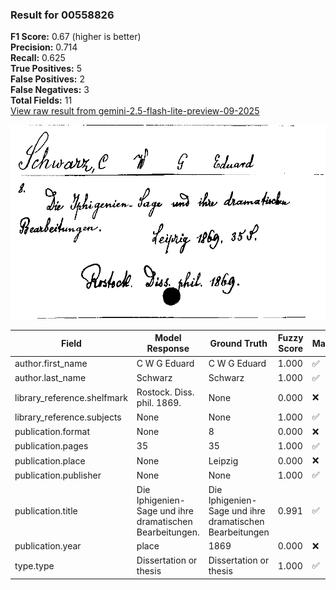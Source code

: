 ### Result for 00558826
**F1 Score:** 0.67 (higher is better)<br>**Precision:** 0.714<br>**Recall:** 0.625<br>**True Positives:** 5<br>**False Positives:** 2<br>**False Negatives:** 3<br>**Total Fields:** 11<br>[View raw result from gemini-2.5-flash-lite-preview-09-2025](https://github.com/RISE-UNIBAS/humanities_data_benchmark/blob/main/results/2025-10-01/T0216/request_T0216_00558826.json)

<img src="https://github.com/RISE-UNIBAS/humanities_data_benchmark/blob/main/benchmarks/zettelkatalog/images/00558826.jpg?raw=true" alt="00558826" width="600px">

| Field | Model Response | Ground Truth | Fuzzy Score | Match |
|-------|----------------|--------------|-------------|-------|
| author.first_name | C W G Eduard | C W G Eduard | 1.000 | ✅ |
| author.last_name | Schwarz | Schwarz | 1.000 | ✅ |
| library_reference.shelfmark | Rostock. Diss. phil. 1869. | None | 0.000 | ❌ |
| library_reference.subjects | None | None | 1.000 | ✅ |
| publication.format | None | 8 | 0.000 | ❌ |
| publication.pages | 35 | 35 | 1.000 | ✅ |
| publication.place | None | Leipzig | 0.000 | ❌ |
| publication.publisher | None | None | 1.000 | ✅ |
| publication.title | Die Iphigenien-Sage und ihre dramatischen Bearbeitungen. | Die Iphigenien-Sage und ihre dramatischen Bearbeitungen | 0.991 | ✅ |
| publication.year | place | 1869 | 0.000 | ❌ |
| type.type | Dissertation or thesis | Dissertation or thesis | 1.000 | ✅ |
